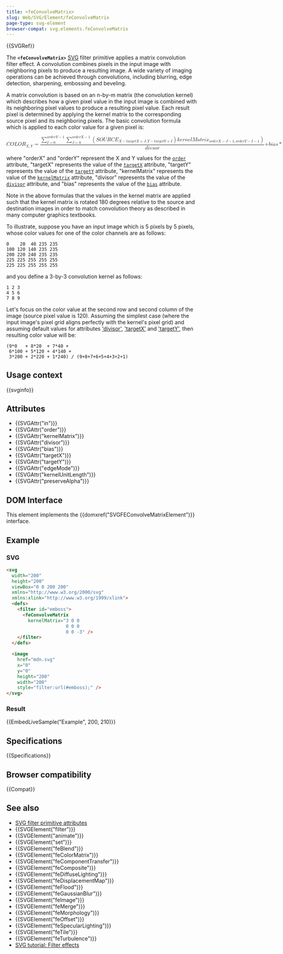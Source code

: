 ```yaml
---
title: <feConvolveMatrix>
slug: Web/SVG/Element/feConvolveMatrix
page-type: svg-element
browser-compat: svg.elements.feConvolveMatrix
---
```


{{SVGRef}}

The **`<feConvolveMatrix>`** [SVG](/en-US/docs/Web/SVG) filter primitive applies a matrix convolution filter effect. A convolution combines pixels in the input image with neighboring pixels to produce a resulting image. A wide variety of imaging operations can be achieved through convolutions, including blurring, edge detection, sharpening, embossing and beveling.

A matrix convolution is based on an n-by-m matrix (the convolution kernel) which describes how a given pixel value in the input image is combined with its neighboring pixel values to produce a resulting pixel value. Each result pixel is determined by applying the kernel matrix to the corresponding source pixel and its neighboring pixels. The basic convolution formula which is applied to each color value for a given pixel is:

<math display="block"><semantics><mrow><mi>C</mi><mi>O</mi><mi>L</mi><mi>O</mi><msub><mi>R</mi><mrow><mi>X</mi><mo separator="true">,</mo><mi>Y</mi></mrow></msub><mo>=</mo><mfrac><mrow><msubsup><mo movablelimits="false">∑</mo><mrow><mi>I</mi><mo>=</mo><mn>0</mn></mrow><mrow><mi>o</mi><mi>r</mi><mi>d</mi><mi>e</mi><mi>r</mi><mi>Y</mi><mo>−</mo><mn>1</mn></mrow></msubsup><msubsup><mo movablelimits="false">∑</mo><mrow><mi>J</mi><mo>=</mo><mn>0</mn></mrow><mrow><mi>o</mi><mi>r</mi><mi>d</mi><mi>e</mi><mi>r</mi><mi>X</mi><mo>−</mo><mn>1</mn></mrow></msubsup><mrow><mo fence="true" form="prefix">(</mo><mi>S</mi><mi>O</mi><mi>U</mi><mi>R</mi><mi>C</mi><msub><mi>E</mi><mrow><mi>X</mi><mo>−</mo><mi>t</mi><mi>a</mi><mi>r</mi><mi>g</mi><mi>e</mi><mi>t</mi><mi>X</mi><mo>+</mo><mi>J</mi><mo separator="true">,</mo><mi>Y</mi><mo>−</mo><mi>t</mi><mi>a</mi><mi>r</mi><mi>g</mi><mi>e</mi><mi>t</mi><mi>Y</mi><mo>+</mo><mi>I</mi></mrow></msub><mo>)</mo><mi>k</mi><mi>e</mi><mi>r</mi><mi>n</mi><mi>e</mi><mi>l</mi><mi>M</mi><mi>a</mi><mi>t</mi><mi>r</mi><mi>i</mi><msub><mi>x</mi><mrow><mi>o</mi><mi>r</mi><mi>d</mi><mi>e</mi><mi>r</mi><mi>X</mi><mo>−</mo><mi>J</mi><mo>−</mo><mn>1</mn><mo separator="true">,</mo><mi>o</mi><mi>r</mi><mi>d</mi><mi>e</mi><mi>r</mi><mi>Y</mi><mo>−</mo><mi>I</mi><mo>−</mo><mn>1</mn></mrow></msub><mo fence="true" form="postfix">)</mo></mrow></mrow><mrow><mi>d</mi><mi>i</mi><mi>v</mi><mi>s</mi><mi>o</mi><mi>r</mi></mrow/></mfrac><mrow><mo>+</mo><mi>b</mi><mi>i</mi><mi>a</mi><mi>s</mi><mo>*</mo><mi>A</mi><mi>L</mi><mi>P</mi><mi>H</mi><msub><mi>A</mi><mrow><mi>X</mi><mo separator="true">,</mo><mi>Y</mi></mrow></mrow><annotation encoding="TeX">COLOR\_{X,Y} = \frac{ \sum\_{I=0}^{orderY-1} \sum\_{J=0}^{orderX-1}{\left( SOURCE\_{X-targetX+J, Y-targetY+I} \* kernelMatrix\_{orderX-J-1, orderY-I-1} \right)}}{divisor + bias \* ALPHA\_{X, Y}}</annotation></semantics></math>

where "orderX" and "orderY" represent the X and Y values for the [`order`](https://www.w3.org/TR/SVG11/filters.html#feConvolveMatrixElementOrderAttribute) attribute, "targetX" represents the value of the [`targetX`](https://www.w3.org/TR/SVG11/filters.html#feConvolveMatrixElementTargetXAttribute) attribute, "targetY" represents the value of the [`targetY`](https://www.w3.org/TR/SVG11/filters.html#feConvolveMatrixElementTargetYAttribute) attribute, "kernelMatrix" represents the value of the [`kernelMatrix`](https://www.w3.org/TR/SVG11/filters.html#feConvolveMatrixElementKernelMatrixAttribute) attribute, "divisor" represents the value of the [`divisor`](https://www.w3.org/TR/SVG11/filters.html#feConvolveMatrixElementDivisorAttribute) attribute, and "bias" represents the value of the [`bias`](https://www.w3.org/TR/SVG11/filters.html#feConvolveMatrixElementBiasAttribute) attribute.

Note in the above formulas that the values in the kernel matrix are applied such that the kernel matrix is rotated 180 degrees relative to the source and destination images in order to match convolution theory as described in many computer graphics textbooks.

To illustrate, suppose you have an input image which is 5 pixels by 5 pixels, whose color values for one of the color channels are as follows:

```plain
0    20  40 235 235
100 120 140 235 235
200 220 240 235 235
225 225 255 255 255
225 225 255 255 255
```

and you define a 3-by-3 convolution kernel as follows:

```plain
1 2 3
4 5 6
7 8 9
```

Let's focus on the color value at the second row and second column of the image (source pixel value is 120). Assuming the simplest case (where the input image's pixel grid aligns perfectly with the kernel's pixel grid) and assuming default values for attributes ['divisor'](https://www.w3.org/TR/SVG11/filters.html#feConvolveMatrixElementDivisorAttribute), ['targetX'](https://www.w3.org/TR/SVG11/filters.html#feConvolveMatrixElementTargetXAttribute) and ['targetY'](https://www.w3.org/TR/SVG11/filters.html#feConvolveMatrixElementTargetYAttribute), then resulting color value will be:

```plain
(9*0   + 8*20  + 7*40 +
 6*100 + 5*120 + 4*140 +
 3*200 + 2*220 + 1*240) / (9+8+7+6+5+4+3+2+1)
```

## Usage context

{{svginfo}}

## Attributes

- {{SVGAttr("in")}}
- {{SVGAttr("order")}}
- {{SVGAttr("kernelMatrix")}}
- {{SVGAttr("divisor")}}
- {{SVGAttr("bias")}}
- {{SVGAttr("targetX")}}
- {{SVGAttr("targetY")}}
- {{SVGAttr("edgeMode")}}
- {{SVGAttr("kernelUnitLength")}}
- {{SVGAttr("preserveAlpha")}}

## DOM Interface

This element implements the {{domxref("SVGFEConvolveMatrixElement")}} interface.

## Example

### SVG

```html
<svg
  width="200"
  height="200"
  viewBox="0 0 200 200"
  xmlns="http://www.w3.org/2000/svg"
  xmlns:xlink="http://www.w3.org/1999/xlink">
  <defs>
    <filter id="emboss">
      <feConvolveMatrix
        kernelMatrix="3 0 0
                      0 0 0
                      0 0 -3" />
    </filter>
  </defs>

  <image
    href="mdn.svg"
    x="0"
    y="0"
    height="200"
    width="200"
    style="filter:url(#emboss);" />
</svg>
```

### Result

{{EmbedLiveSample("Example", 200, 210)}}

## Specifications

{{Specifications}}

## Browser compatibility

{{Compat}}

## See also

- [SVG filter primitive attributes](/en-US/docs/Web/SVG/Attribute#filter_primitive_attributes)
- {{SVGElement("filter")}}
- {{SVGElement("animate")}}
- {{SVGElement("set")}}
- {{SVGElement("feBlend")}}
- {{SVGElement("feColorMatrix")}}
- {{SVGElement("feComponentTransfer")}}
- {{SVGElement("feComposite")}}
- {{SVGElement("feDiffuseLighting")}}
- {{SVGElement("feDisplacementMap")}}
- {{SVGElement("feFlood")}}
- {{SVGElement("feGaussianBlur")}}
- {{SVGElement("feImage")}}
- {{SVGElement("feMerge")}}
- {{SVGElement("feMorphology")}}
- {{SVGElement("feOffset")}}
- {{SVGElement("feSpecularLighting")}}
- {{SVGElement("feTile")}}
- {{SVGElement("feTurbulence")}}
- [SVG tutorial: Filter effects](/en-US/docs/Web/SVG/Tutorial/Filter_effects)
